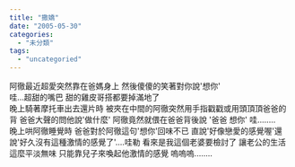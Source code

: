 ```yaml
---
title: "撒嬌"
date: "2005-05-30"
categories: 
  - "未分類"
tags: 
  - "uncategoried"
---
```


阿徹最近超愛突然靠在爸媽身上 然後傻傻的笑著對你說'想你'  
哇...超甜的嘴巴 甜的雞皮哥搭都要掉滿地了  
晚上騎著摩托車出去還片時 被夾在中間的阿徹突然用手指戳戳或用頭頂頂爸爸的背 爸爸大聲的問他說'做什麼' 阿徹竟然就偎在爸爸背後說 '爸爸 想你' 哇........  
晚上哄阿徹睡覺時 爸爸對於阿徹這句'想你'回味不已 直說'好像戀愛的感覺喔'還說'好久沒有這種激情的感覺了'....哇勒 看來是我這個老婆要檢討了 讓老公的生活這麼平淡無味 只能靠兒子來喚起他激情的感覺 嗚嗚嗚........
